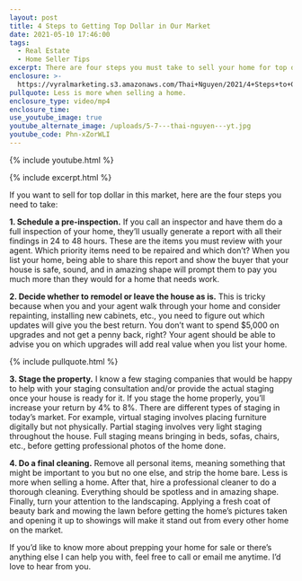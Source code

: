 ```yaml
---
layout: post
title: 4 Steps to Getting Top Dollar in Our Market
date: 2021-05-10 17:46:00
tags:
  - Real Estate
  - Home Seller Tips
excerpt: There are four steps you must take to sell your home for top dollar.
enclosure: >-
  https://vyralmarketing.s3.amazonaws.com/Thai+Nguyen/2021/4+Steps+to+Getting+Top+Dollar+in+Our+Market.mp4
pullquote: Less is more when selling a home.
enclosure_type: video/mp4
enclosure_time:
use_youtube_image: true
youtube_alternate_image: /uploads/5-7---thai-nguyen---yt.jpg
youtube_code: Phn-xZorWLI
---
```

{% include youtube.html %}

{% include excerpt.html %}

If you want to sell for top dollar in this market, here are the four steps you need to take:

**1\. Schedule a pre-inspection.** If you call an inspector and have them do a full inspection of your home, they’ll usually generate a report with all their findings in 24 to 48 hours. These are the items you must review with your agent. Which priority items need to be repaired and which don’t? When you list your home, being able to share this report and show the buyer that your house is safe, sound, and in amazing shape will prompt them to pay you much more than they would for a home that needs work.&nbsp;

**2\. Decide whether to remodel or leave the house as is.** This is tricky because when you and your agent walk through your home and consider repainting, installing new cabinets, etc., you need to figure out which updates will give you the best return. You don’t want to spend $5,000 on upgrades and not get a penny back, right? Your agent should be able to advise you on which upgrades will add real value when you list your home.

{% include pullquote.html %}

**3\. Stage the property.** I know a few staging companies that would be happy to help with your staging consultation and/or provide the actual staging once your house is ready for it. If you stage the home properly, you’ll increase your return by 4% to 8%. There are different types of staging in today’s market. For example, virtual staging involves placing furniture digitally but not physically. Partial staging involves very light staging throughout the house. Full staging means bringing in beds, sofas, chairs, etc., before getting professional photos of the home done.&nbsp;

**4\. Do a final cleaning.** Remove all personal items, meaning something that might be important to you but no one else, and strip the home bare. Less is more when selling a home. After that, hire a professional cleaner to do a thorough cleaning. Everything should be spotless and in amazing shape. Finally, turn your attention to the landscaping. Applying a fresh coat of beauty bark and mowing the lawn before getting the home’s pictures taken and opening it up to showings will make it stand out from every other home on the market.&nbsp;

If you’d like to know more about prepping your home for sale or there’s anything else I can help you with, feel free to call or email me anytime. I’d love to hear from you.
